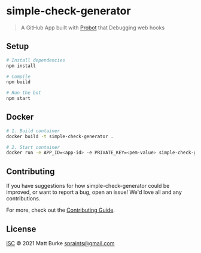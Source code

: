 # simple-check-generator

> A GitHub App built with [Probot](https://github.com/probot/probot) that Debugging web hooks

## Setup

```sh
# Install dependencies
npm install

# Compile
npm build

# Run the bot
npm start
```

## Docker

```sh
# 1. Build container
docker build -t simple-check-generator .

# 2. Start container
docker run -e APP_ID=<app-id> -e PRIVATE_KEY=<pem-value> simple-check-generator
```

## Contributing

If you have suggestions for how simple-check-generator could be improved, or want to report a bug, open an issue! We'd love all and any contributions.

For more, check out the [Contributing Guide](CONTRIBUTING.md).

## License

[ISC](LICENSE) © 2021 Matt Burke <spraints@gmail.com>
